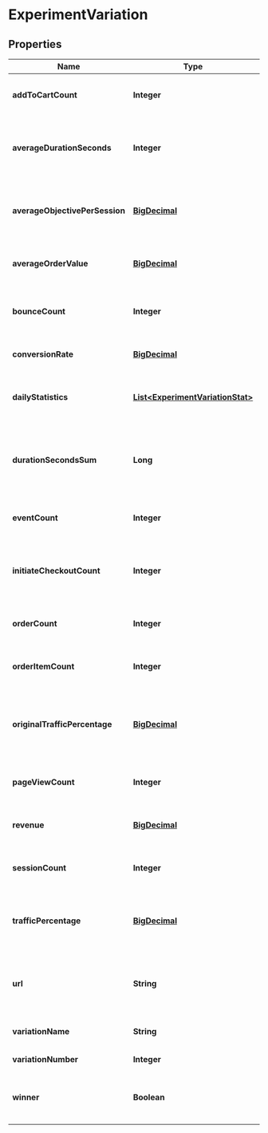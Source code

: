
# ExperimentVariation

## Properties
Name | Type | Description | Notes
------------ | ------------- | ------------- | -------------
**addToCartCount** | **Integer** | Total add to cart count for this variation |  [optional]
**averageDurationSeconds** | **Integer** | Average duration seconds per session for this variation |  [optional]
**averageObjectivePerSession** | [**BigDecimal**](BigDecimal.md) | Average objective value per session for this variation |  [optional]
**averageOrderValue** | [**BigDecimal**](BigDecimal.md) | Average order value for this variation |  [optional]
**bounceCount** | **Integer** | Total bounce count for this variation |  [optional]
**conversionRate** | [**BigDecimal**](BigDecimal.md) | Conversion rate for this variation |  [optional]
**dailyStatistics** | [**List&lt;ExperimentVariationStat&gt;**](ExperimentVariationStat.md) | Array of daily statistics for this variation |  [optional]
**durationSecondsSum** | **Long** | Total number of seconds spent on the site for this variation |  [optional]
**eventCount** | **Integer** | Total event ocunt for this variation |  [optional]
**initiateCheckoutCount** | **Integer** | Total initiate checkout count for this variation |  [optional]
**orderCount** | **Integer** | Total order count for this variation |  [optional]
**orderItemCount** | **Integer** | Total order item count for this variation |  [optional]
**originalTrafficPercentage** | [**BigDecimal**](BigDecimal.md) | Percentage of the traffic the variation originally started out with |  [optional]
**pageViewCount** | **Integer** | Total page view count for this variation |  [optional]
**revenue** | [**BigDecimal**](BigDecimal.md) | Total revenue for this variation |  [optional]
**sessionCount** | **Integer** | Total sessions for this variation |  [optional]
**trafficPercentage** | [**BigDecimal**](BigDecimal.md) | Percentage of the traffic this variation is currently receiving |  [optional]
**url** | **String** | Url of the variation if this experiment is a url experiment. |  [optional]
**variationName** | **String** | Name of the variation |  [optional]
**variationNumber** | **Integer** | Variation number |  [optional]
**winner** | **Boolean** | True if this variation has been declared the winner |  [optional]



